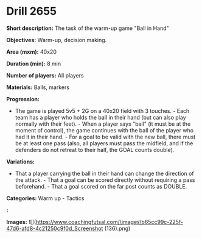 # Drill 2655

**Short description:**
The task of the warm-up game "Ball in Hand"

**Objectives:**
Warm-up, decision making.

**Area (mxm):**
40x20

**Duration (min):**
8 min

**Number of players:**
All players

**Materials:**
Balls, markers

**Progression:**
- The game is played 5v5 + 2G on a 40x20 field with 3 touches. - Each team has a player who holds the ball in their hand (but can also play normally with their feet). - When a player says "ball" (it must be at the moment of control), the game continues with the ball of the player who had it in their hand. - For a goal to be valid with the new ball, there must be at least one pass (also, all players must pass the midfield, and if the defenders do not retreat to their half, the GOAL counts double).

**Variations:**
- That a player carrying the ball in their hand can change the direction of the attack. - That a goal can be scored directly without requiring a pass beforehand. - That a goal scored on the far post counts as DOUBLE.

**Categories:**
Warm up - Tactics

**:**


**Images:**
![](https://www.coachingfutsal.com/\images\b65cc99c-225f-47d6-afd8-4c21250c9f0d_Screenshot (136).png)


